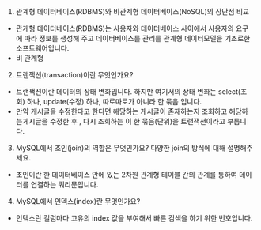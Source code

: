 1. 관계형 데이터베이스(RDBMS)와 비관계형 데이터베이스(NoSQL)의 장단점 비교

- 관게형 데이터베이스(RDBMS)는 사용자와 데이터베이스 사이에서 사용자의 요구에 따라 정보를 생성해 주고 데이터베이스를 관리를 관계형 데이터모델을 기초로한 소프트웨어입니다.
- 비 관계형

2. 트랜잭션(transaction)이란 무엇인가요?

- 트랜잭션이란 데이터의 상태 변화입니다. 하지만 여기서의 상태 변화는 select(조회) 하나, update(수정) 하나, 따로따로가 아니라 한 묶음 입니다.
- 만약 게시글을 수정한다고 한다면 해당하는 게시글이 존재하는지 조회하고 해당하는게시글을 수정한 후 , 다시 조회하는 이 한 묶음(단위)을 트랜잭션이라고 부릅니다.

3. MySQL에서 조인(join)의 역할은 무엇인가요? 다양한 join의 방식에 대해 설명해주세요.

- 조인이란 한 데이터베이스 안에 있는 2차원 관계형 테이블 간의 관계를 통하여 데이터를 연결하는 쿼리문입니다.

4. MySQL에서 인덱스(index)란 무엇인가요?

- 인덱스란 컬럼마다 고유의 index 값을 부여해서 빠른 검색을 하기 위한 번호입니다.
